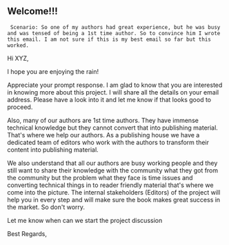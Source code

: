 ## Welcome!!!
`
Scenario: So one of my authors had great experience, but he was busy and was tensed of being a 1st time author. So to convince him I wrote this email. I am not sure if this is my best email so far but this worked.`


Hi XYZ,

I hope you are enjoying the rain!

Appreciate your prompt response. I am glad to know that you are interested in knowing more about this project. I will share all the details on your email address. Please have a look into it and let me know if that looks good to proceed.

Also, many of our authors are 1st time authors. They have immense technical knowledge but they cannot convert that into publishing material. That's where we help our authors. As a publishing house we have a dedicated team of editors who work with the authors to transform their content into publishing material.

We also understand that all our authors are busy working people and they still want to share their knowledge with the community what they got from the community but the problem what they face is time issues and converting technical things in to reader friendly material that's where we come into the picture. The internal stakeholders (Editors) of the project will help you in every step and will make sure the book makes great success in the market. So don't worry.

Let me know when can we start the project discussion 

Best Regards,


